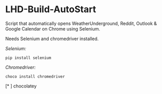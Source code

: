 # LHD-Build-AutoStart

Script that automatically opens WeatherUnderground, Reddit, Outlook & Google Calendar on Chrome using Selenium. 


Needs Selenium and chromedriver installed.

*Selenium:*

```pip install selenium```

*Chromedriver:*

```choco install chromedriver```

[* ] chocolatey
